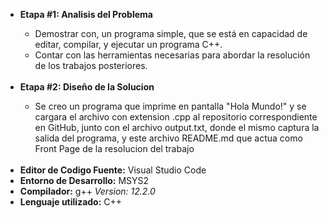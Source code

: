 <ul>
<li><b>Etapa #1: Analisis del Problema</b></li>
    <ul>
    <li>Demostrar con, un programa simple, que se está en capacidad de editar,
    compilar, y ejecutar un programa C++.</li>
    <li>Contar con las herramientas necesarias para abordar la resolución de los
    trabajos posteriores.</li>
    </ul>
    <br>
<li><b>Etapa #2: Diseño de la Solucion</b></li>
    <ul>
    <li>Se creo un programa que imprime en pantalla "Hola Mundo!" y se cargara el archivo 
    con extension .cpp al repositorio correspondiente en GitHub, junto con el archivo
    output.txt, donde el mismo captura la salida del programa, y este archivo README.md
    que actua como Front Page de la resolucion del trabajo</li>
    </ul>
    <br>
<li><b>Editor de Codigo Fuente:</b> Visual Studio Code</li>
<li><b>Entorno de Desarrollo:</b> MSYS2</li>
<li><b>Compilador:</b> g++ <i>Version: 12.2.0</i></li>
<li><b>Lenguaje utilizado:</b> C++</li>   
</ul>

